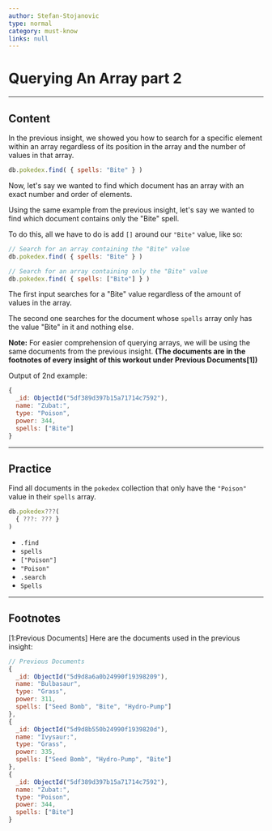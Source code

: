 ```yaml
---
author: Stefan-Stojanovic
type: normal
category: must-know
links: null
---
```


# Querying An Array part 2


---

## Content

In the previous insight, we showed you how to search for a specific element within an array regardless of its position in the array and the number of values in that array.

```js
db.pokedex.find( { spells: "Bite" } )
```

Now, let's say we wanted to find which document has an array with an exact number and order of elements.

Using the same example from the previous insight, let's say we wanted to find which document contains only the "Bite" spell. 

To do this, all we have to do is add `[]` around our `"Bite"` value, like so:

```js
// Search for an array containing the "Bite" value
db.pokedex.find( { spells: "Bite" } )

// Search for an array containing only the "Bite" value
db.pokedex.find( { spells: ["Bite"] } )
```

The first input searches for a "Bite" value regardless of the amount of values in the array.

The second one searches for the document whose `spells` array only has the value "Bite" in it and nothing else.

**Note:** For easier comprehension of querying arrays, we will be using the same documents from the  previous insight. **(The documents are in the footnotes of every insight of this workout under Previous Documents[1])**

Output of 2nd example:

```javascript
{
  _id: ObjectId("5df389d397b15a71714c7592"),
  name: "Zubat:",
  type: "Poison",
  power: 344,
  spells: ["Bite"]
}
```


---

## Practice

Find all documents in the `pokedex` collection that only have the `"Poison"` value in their `spells` array.

```javascript
db.pokedex???( 
  { ???: ??? } 
)
```

- `.find`
- `spells`
- `["Poison"]`
- `"Poison"`
- `.search`
- `Spells`


---

## Footnotes

[1:Previous Documents]
Here are the documents used in the previous insight:

```javascript
// Previous Documents
{
  _id: ObjectId("5d9d8a6a0b24990f19398209"),
  name: "Bulbasaur",
  type: "Grass",
  power: 311,
  spells: ["Seed Bomb", "Bite", "Hydro-Pump"]
},
{
  _id: ObjectId("5d9d8b550b24990f1939820d"),
  name: "Ivysaur:",
  type: "Grass",
  power: 335,
  spells: ["Seed Bomb", "Hydro-Pump", "Bite"]
},
{
  _id: ObjectId("5df389d397b15a71714c7592"),
  name: "Zubat:",
  type: "Poison",
  power: 344,
  spells: ["Bite"]
}
```
